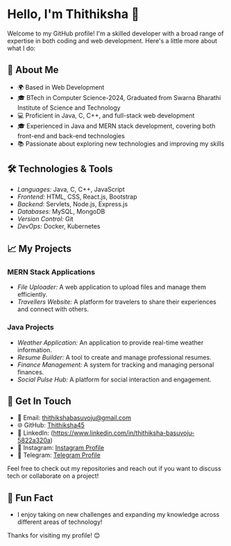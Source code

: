 # <div style="animation: move 10s linear infinite;">Hello, I'm Thithiksha 👋</div>

Welcome to my GitHub profile! I'm a skilled developer with a broad range of expertise in both coding and web development. Here's a little more about what I do:

## 🚀 About Me

- 🌍 Based in Web Development
- 🎓 BTech in Computer Science-2024, Graduated from Swarna Bharathi Institute of Science and Technology
- 💻 Proficient in Java, C, C++, and full-stack web development
- 🎓 Experienced in Java and MERN stack development, covering both front-end and back-end technologies
- 📚 Passionate about exploring new technologies and improving my skills

## 🛠️ Technologies & Tools

- *Languages:* Java, C, C++, JavaScript
- *Frontend:* HTML, CSS, React.js, Bootstrap
- *Backend:* Servlets, Node.js, Express.js
- *Databases:* MySQL, MongoDB
- *Version Control:* Git
- *DevOps:* Docker, Kubernetes

## 📈 My Projects

### MERN Stack Applications
- *File Uploader:* A web application to upload files and manage them efficiently.
- *Travellers Website:* A platform for travelers to share their experiences and connect with others.

### Java Projects
- *Weather Application:* An application to provide real-time weather information.
- *Resume Builder:* A tool to create and manage professional resumes.
- *Finance Management:* A system for tracking and managing personal finances.
- *Social Pulse Hub:* A platform for social interaction and engagement.

## 📣 Get In Touch

- 📧 Email: [thithikshabasuvoju@gmail.com](mailto:thithikshabasuvoju@gmail.com)
- 🌐 GitHub: [Thithiksha45](https://github.com/Thithiksha98)
- 🔗 LinkedIn: (https://www.linkedin.com/in/thithiksha-basuvoju-5822a320a)
- 📸 Instagram: [Instagram Profile](https://www.instagram.com/thithiksha987)
- 💬 Telegram: [Telegram Profile](https://t.me/Thithiksha666)

Feel free to check out my repositories and reach out if you want to discuss tech or collaborate on a project!

## 💬 Fun Fact

- I enjoy taking on new challenges and expanding my knowledge across different areas of technology!

Thanks for visiting my profile! 😊
